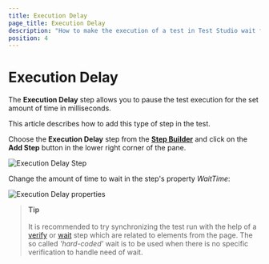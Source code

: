 ```yaml
---
title: Execution Delay
page_title: Execution Delay
description: "How to make the execution of a test in Test Studio wait for some time. How can I slow down the test run in Test Studio. How to insert execution delay in Test Studio."
position: 4
---
```

# Execution Delay

The __Execution Delay__ step allows you to pause the test execution for the set amount of time in milliseconds.

This article describes how to add this type of step in the test.

Choose the __Execution Delay__ step from the <a href="/features/custom-steps/overview" target="_blank">__Step Builder__</a> and click on the __Add Step__ button in the lower right corner of the pane.

![Execution Delay Step](/img/features/custom-steps/execution-delay/fig1.png)

Change the amount of time to wait in the step's property _WaitTime_:

![Execution Delay properties](/img/features/custom-steps/execution-delay/fig2.png)

> __Tip__
> <br>
> <br>
> It is recommended to try synchronizing the test run with the help of a <a href="/features/recorder/highlighting-menu/quick-steps/quick-verification" target="_blank">verify</a> or <a href="/features/recorder/highlighting-menu/quick-steps/wait" target="_blank">wait</a> step which are related to elements from the page. The so called _'hard-coded'_ wait is to be used when there is no specific verification to handle need of wait.
